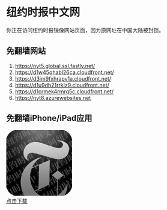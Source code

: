 <h1>纽约时报中文网</h1>
<p>你正在访问纽约时报镜像网站页面，因为原网址在中国大陆被封锁。</p>
<h2>免翻墙网站</h2>
<ol>
<li><a href="https://nyt5.global.ssl.fastly.net/" target="1">https://nyt5.global.ssl.fastly.net/</a></li>
<li><a href="https://d1w45qhabl26ca.cloudfront.net/" target="2">https://d1w45qhabl26ca.cloudfront.net/</a></li>
<li><a href="https://d3im9fxhrapv1a.cloudfront.net/" target="3">https://d3im9fxhrapv1a.cloudfront.net/</a></li>
<li><a href="https://d1u9dh21rrklz9.cloudfront.net/" target="4">https://d1u9dh21rrklz9.cloudfront.net/</a></li>
<li><a href="https://d1crmek4rmrq5c.cloudfront.net/" target="5">https://d1crmek4rmrq5c.cloudfront.net/</a></li>
<li><a href="https://nyt8.azurewebsites.net" target="6">https://nyt8.azurewebsites.net</a></li>
</ol>
<h2>免翻墙iPhone/iPad应用</h2>
<p>
	<a href="https://itunes.apple.com/cn/app/niu-yue-shi-bao-zhong-wen-wang/id807498298?mt=8">
		<img src="icon175x175.jpeg" />
		<br/>点击下载
	</a>
</p>